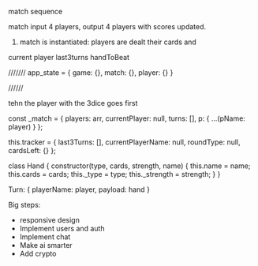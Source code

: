 match sequence

match input 4 players, output 4 players with scores updated.

1. match is instantiated:
   players are dealt their cards and

current player
last3turns
handToBeat

///////
app_state = {
game: {},
match: {},
player: {}
}

//////

tehn the player with the 3dice goes first

const \_match = {
players: arr,
currentPlayer: null,
turns: [],
p: { ...(pName: player) }
};

this.tracker = {
last3Turns: [],
currentPlayerName: null,
roundType: null,
cardsLeft: {}
};

class Hand {
constructor(type, cards, strength, name) {
this.name = name;
this.cards = cards;
this.\_type = type;
this.\_strength = strength;
}
}

Turn:
{
playerName: player,
payload: hand
}

Big steps:

* responsive design
* Implement users and auth
* Implement chat
* Make ai smarter
* Add crypto
